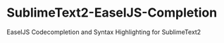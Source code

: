 SublimeText2-EaselJS-Completion
===============================

EaselJS Codecompletion and Syntax Highlighting for SublimeText2